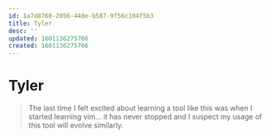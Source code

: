 ```yaml
---
id: 1a7d8768-2056-448e-b587-9f56c104f5b3
title: Tyler
desc: ''
updated: 1601136275766
created: 1601136275766
---
```

# Tyler

> The last time I felt excited about learning a tool like this was when I started learning vim... it has never stopped and I suspect my usage of this tool will evolve similarly.